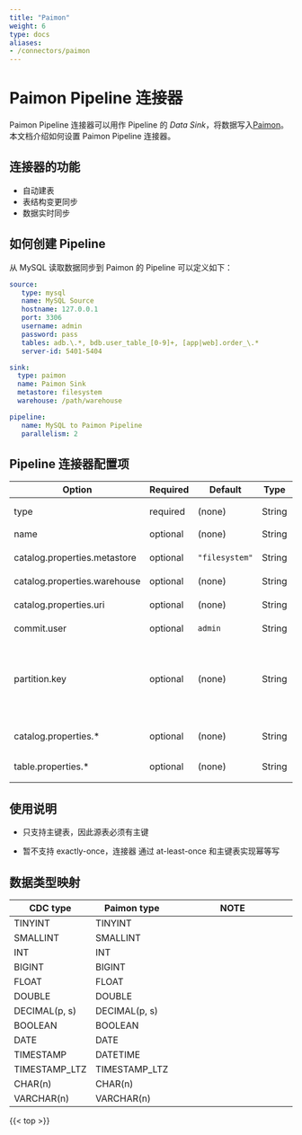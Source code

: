 ```yaml
---
title: "Paimon"
weight: 6
type: docs
aliases:
- /connectors/paimon
---
```

<!--
Licensed to the Apache Software Foundation (ASF) under one
or more contributor license agreements.  See the NOTICE file
distributed with this work for additional information
regarding copyright ownership.  The ASF licenses this file
to you under the Apache License, Version 2.0 (the
"License"); you may not use this file except in compliance
with the License.  You may obtain a copy of the License at

  http://www.apache.org/licenses/LICENSE-2.0

Unless required by applicable law or agreed to in writing,
software distributed under the License is distributed on an
"AS IS" BASIS, WITHOUT WARRANTIES OR CONDITIONS OF ANY
KIND, either express or implied.  See the License for the
specific language governing permissions and limitations
under the License.
-->

# Paimon Pipeline 连接器

Paimon Pipeline 连接器可以用作 Pipeline 的 *Data Sink*，将数据写入[Paimon](https://paimon.apache.org)。 本文档介绍如何设置 Paimon Pipeline 连接器。

## 连接器的功能
* 自动建表
* 表结构变更同步
* 数据实时同步

如何创建 Pipeline
----------------

从 MySQL 读取数据同步到 Paimon 的 Pipeline 可以定义如下：

```yaml
source:
   type: mysql
   name: MySQL Source
   hostname: 127.0.0.1
   port: 3306
   username: admin
   password: pass
   tables: adb.\.*, bdb.user_table_[0-9]+, [app|web].order_\.*
   server-id: 5401-5404

sink:
  type: paimon
  name: Paimon Sink
  metastore: filesystem
  warehouse: /path/warehouse

pipeline:
   name: MySQL to Paimon Pipeline
   parallelism: 2
```

Pipeline 连接器配置项
----------------
<div class="highlight">
<table class="colwidths-auto docutils">
   <thead>
      <tr>
        <th class="text-left" style="width: 25%">Option</th>
        <th class="text-left" style="width: 8%">Required</th>
        <th class="text-left" style="width: 7%">Default</th>
        <th class="text-left" style="width: 10%">Type</th>
        <th class="text-left" style="width: 50%">Description</th>
      </tr>
    </thead>
    <tbody>
    <tr>
      <td>type</td>
      <td>required</td>
      <td style="word-wrap: break-word;">(none)</td>
      <td>String</td>
      <td>指定要使用的连接器, 这里需要设置成 <code>'paimon'</code>.</td>
    </tr>
    <tr>
      <td>name</td>
      <td>optional</td>
      <td style="word-wrap: break-word;">(none)</td>
      <td>String</td>
      <td>Sink 的名称.</td>
    </tr>
    <tr>
      <td>catalog.properties.metastore</td>
      <td>optional</td>
      <td style="word-wrap: break-word;"><code>"filesystem"</code></td>
      <td>String</td>
      <td>用于构建 Paimon Catalog 的类型。可选填值 filesystem 或者 hive。</td>
    </tr>
    <tr>
      <td>catalog.properties.warehouse</td>
      <td>optional</td>
      <td style="word-wrap: break-word;">(none)</td>
      <td>String</td>
      <td>Paimon 仓库存储数据的根目录。</td>
    </tr>
    <tr>
      <td>catalog.properties.uri</td>
      <td>optional</td>
      <td style="word-wrap: break-word;">(none)</td>
      <td>String</td>
      <td>Hive metastore 的 uri，在 metastore 设置为 hive 的时候需要。</td>
    </tr>
    <tr>
      <td>commit.user</td>
      <td>optional</td>
      <td style="word-wrap: break-word;"><code>admin</code></td>
      <td>String</td>
      <td>提交数据文件时的用户名。</td>
    </tr>
    <tr>
      <td>partition.key</td>
      <td>optional</td>
      <td style="word-wrap: break-word;">(none)</td>
      <td>String</td>
      <td>设置每个分区表的分区字段，允许填写成多个分区表的多个分区字段。 不同的表使用 ';'分割， 而不同的字段则使用 ','分割。举个例子， 我们可以为两张表的不同分区字段作如下的设置 'testdb.table1:id1,id2;testdb.table2:name'。</td>
    </tr>
    <tr>
      <td>catalog.properties.*</td>
      <td>optional</td>
      <td style="word-wrap: break-word;">(none)</td>
      <td>String</td>
      <td>将 Paimon catalog 支持的参数传递给 pipeline，参考 <a href="https://paimon.apache.org/docs/master/maintenance/configurations/#catalogoptions">Paimon catalog options</a>。 </td>
    </tr>
    <tr>
      <td>table.properties.*</td>
      <td>optional</td>
      <td style="word-wrap: break-word;">(none)</td>
      <td>String</td>
      <td>将 Paimon table 支持的参数传递给 pipeline，参考 <a href="https://paimon.apache.org/docs/master/maintenance/configurations/#coreoptions">Paimon table options</a>。 </td>
    </tr>
    </tbody>
</table>    
</div>

使用说明
--------

* 只支持主键表，因此源表必须有主键

* 暂不支持 exactly-once，连接器 通过 at-least-once 和主键表实现幂等写
  
数据类型映射
----------------
<div class="wy-table-responsive">
<table class="colwidths-auto docutils">
    <thead>
      <tr>
        <th class="text-left">CDC type</th>
        <th class="text-left">Paimon type</th>
        <th class="text-left" style="width:60%;">NOTE</th>
      </tr>
    </thead>
    <tbody>
    <tr>
      <td>TINYINT</td>
      <td>TINYINT</td>
      <td></td>
    </tr>
    <tr>
      <td>SMALLINT</td>
      <td>SMALLINT</td>
      <td></td>
    </tr>
    <tr>
      <td>INT</td>
      <td>INT</td>
      <td></td>
    </tr>
    <tr>
      <td>BIGINT</td>
      <td>BIGINT</td>
      <td></td>
    </tr>
    <tr>
      <td>FLOAT</td>
      <td>FLOAT</td>
      <td></td>
    </tr>
    <tr>
      <td>DOUBLE</td>
      <td>DOUBLE</td>
      <td></td>
    </tr>
    <tr>
      <td>DECIMAL(p, s)</td>
      <td>DECIMAL(p, s)</td>
      <td></td>
    </tr>
    <tr>
      <td>BOOLEAN</td>
      <td>BOOLEAN</td>
      <td></td>
    </tr>
    <tr>
      <td>DATE</td>
      <td>DATE</td>
      <td></td>
    </tr>
    <tr>
      <td>TIMESTAMP</td>
      <td>DATETIME</td>
      <td></td>
    </tr>
    <tr>
      <td>TIMESTAMP_LTZ</td>
      <td>TIMESTAMP_LTZ</td>
      <td></td>
    </tr>
    <tr>
      <td>CHAR(n)</td>
      <td>CHAR(n)</td>
      <td></td>
    </tr>
    <tr>
      <td>VARCHAR(n)</td>
      <td>VARCHAR(n)</td>
      <td></td>
    </tr>
    </tbody>
</table>
</div>

{{< top >}}